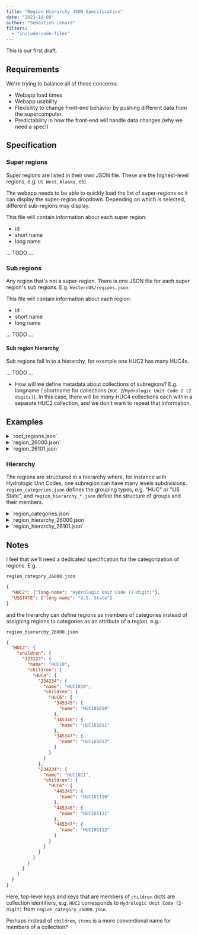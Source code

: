 ```yaml
---
title: "Region Hierarchy JSON Specification"
date: "2023-10-09"
author: "Sebastien Lenard"
filters:
  - "include-code-files"
---
```


This is our first draft.

## Requirements

We're trying to balance all of these concerns:

- Webapp load times
- Webapp usability
- Flexibility to change front-end behavior by pushing different data from the
  supercomputer.
- Predictability in how the front-end will handle data changes (why we need a spec!)


## Specification

### Super regions

Super regions are listed in their own JSON file. These are the highest-level regions,
e.g. `US West`, `Alaska`, etc.

The webapp needs to be able to quickly load the list of super-regions so it can display
the super-region dropdown. Depending on which is selected, different sub-regions may
display.

This file will contain information about each super region:

- id
- short name
- long name

... TODO ...


### Sub regions

Any region that's not a super-region. There is one JSON file for each super region's sub
regions. E.g. `WesternUS/regions.json`.

This file will contain information about each region:

- id
- short name
- long name


... TODO ...


#### Sub region hierarchy

Sub regions fall in to a hierarchy, for example one HUC2 has many HUC4s.

... TODO ...

- How will we define metadata about collections of subregions? E.g. longname / shortname
  for collections (`HUC 2`/`Hydrologic Unit Code 2 (2 digits)`). In this case, there
  will be _many_ HUC4 collections each within a separate HUC2 collection, and we don't
  want to repeat that information.


## Examples

<details>
<summary>`root_regions.json`</summary>
```{.json include="root_regions.json"}
```
</details>

<details>
<summary>`region_26000.json`</summary>
```{.json include="region_26000.json"}
```
</details>

<details>
<summary>`region_26101.json`</summary>
```{.json include="region_26101.json"}
```
</details>


### Hierarchy

The regions are structured in a hierarchy where, for instance with Hydrologic Unit
Codes, one subregion can have many levels subdivisions. `region_categories.json` defines
the grouping types, e.g. "HUC" or "US State", and `region_hierarchy_*.json` define the
structure of groups and their members.

<details>
<summary>`region_categories.json`</summary>
```{.json include="region_categories.json"}
```
</details>

<details>
<summary>`region_hierarchy_26000.json`</summary>
```{.json include="region_hierarchy_26000.json"}
```
</details>

<details>
<summary>`region_hierarchy_26101.json`</summary>
```{.json include="region_hierarchy_26101.json"}
```
</details>


## Notes

I feel that we'll need a dedicated specification for the categorization of regions. E.g.

`region_category_26000.json`
```json
{
  "HUC2": {"long-name": "Hydrologic Unit Code (2-digit)"},
  "USSTATE": {"long-name": "U.S. State"}
}
```

and the hierarchy can define regions as members of categories instead of assigning
regions to categories as an attribute of a region. e.g.:

`region_hierarchy_26000.json`
```json
{
  "HUC2": {
    "children": {
      "123123": {
        "name": "HUC10",
        "children": {
          "HUC4": {
            "234234": {
              "name": "HUC1010",
              "children": {
                "HUC6": {
                  "345345": {
                    "name": "HUC101010"
                  },
                  "345346": {
                    "name": "HUC101011"
                  },
                  "345347": {
                    "name": "HUC101012"
                  }
                }
              }
            },
            "234234": {
              "name": "HUC1011",
              "children": {
                "HUC6": {
                  "445345": {
                    "name": "HUC101110"
                  },
                  "445346": {
                    "name": "HUC101111"
                  },
                  "445347": {
                    "name": "HUC101112"
                  }
                }
              }
            }
          }
        }
      }
    }
  }
}
```

Here, top-level keys and keys that are members of `children` dicts are collection
identifiers, e.g. `HUC2` corresponds to `Hydrologic Unit Code (2-digit)` from
`region_category_26000.json`.

Perhaps instead of `children`, `items` is a more conventional name for members of a
collection?
